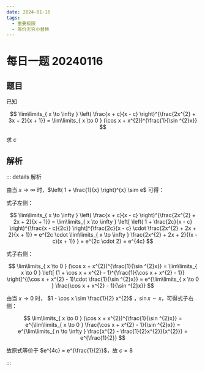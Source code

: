 ```yaml
---
date: 2024-01-16
tags:
  - 重要极限
  - 等价无穷小替换
---
```


# 每日一题 20240116

## 题目

已知

$$
\lim\limits_{ x \to \infty } \left( \frac{x + c}{x - c} \right)^{\frac{2x^{2} + 3x + 2}{x + 1}} = \lim\limits_{ x \to 0 } (\cos x + x^{2})^{\frac{1}{\sin ^{2}x}}
$$

求  $c$

## 解析

::: details 解析

由当 $x \to \infty$ 时，$\left( 1 + \frac{1}{x} \right)^{x} \sim e$  可得：

式子左侧：

$$
\lim\limits_{ x \to \infty } \left( \frac{x + c}{x - c} \right)^{\frac{2x^{2} + 2x + 2}{x + 1}} = \lim\limits_{ x \to \infty } \left[  \left( 1 + \frac{2c}{x - c} \right)^{\frac{x - c}{2c}} \right]^{\frac{2c}{x - c} \cdot \frac{2x^{2} + 2x + 2}{x + 1}} = e^{2c \cdot \lim\limits_{ x \to \infty } \frac{2x^{2} + 2x + 2}{(x - c)(x + 1)} } = e^{2c \cdot 2} = e^{4c}
$$

式子右侧：

$$
\lim\limits_{ x \to 0 } (\cos x + x^{2})^{\frac{1}{\sin ^{2}x}} = \lim\limits_{ x \to 0 } \left[ (1 + \cos x + x^{2} - 1)^{\frac{1}{\cos x + x^{2} - 1}} \right]^{(\cos x + x^{2} - 1)\cdot \frac{1}{\sin ^{2}x}} = e^{\lim\limits_{ x \to 0 } \frac{\cos x + x^{2} - 1}{\sin ^{2}x}}
$$

由当 $x \to 0$ 时， $1 - \cos x \sim \frac{1}{2} x^{2}$ ，$\sin x \sim x$，可得式子右侧：

$$
\lim\limits_{ x \to 0 } (\cos x + x^{2})^{\frac{1}{\sin ^{2}x}} = e^{\lim\limits_{ x \to 0 } \frac{\cos x + x^{2} - 1}{\sin ^{2}x}} = e^{\lim\limits_{ n \to \infty } \frac{x^{2} - \frac{1}{2}x^{2}}{x^{2}}} = e^{\frac{1}{2}}
$$

故原式等价于 $e^{4c} = e^{\frac{1}{2}}$，故 $c = 8$

:::